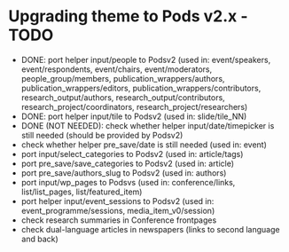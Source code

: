 # Upgrading theme to Pods v2.x - TODO

* DONE: port helper input/people to Podsv2 (used in: event/speakers,
  event/respondents, event/chairs, event/moderators, people_group/members,
  publication_wrappers/authors, publication_wrappers/editors,
  publication_wrappers/contributors, research_output/authors,
  research_output/contributors, research_project/coordinators,
  research_project/researchers)
* DONE: port helper input/tile to Podsv2 (used in: slide/tile_NN)
* DONE (NOT NEEDED): check whether helper input/date/timepicker is still needed
  (should be provided by Podsv2)
* check whether helper pre_save/date is still needed (used in: event)
* port input/select_categories to Podsv2 (used in: article/tags)
* port pre_save/save_categories to Podsv2 (used in: article)
* port pre_save/authors_slug to Podsv2 (used in: authors)
* port input/wp_pages to Podsvs (used in: conference/links, list/list_pages, list/featured_item)
* port helper input/event_sessions to Podsv2 (used in: event_programme/sessions, media_item_v0/session)
* check research summaries in Conference frontpages
* check dual-language articles in newspapers (links to second language and back)
